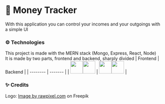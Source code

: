 # 💸 Money Tracker
With this application you can control your incomes and your outgoings with a simple UI

### ⚙️ Technologies
This project is made with the MERN stack (Mongo, Express, React, Node) <br/>
It is made by two parts, frontend and backend, sharply divided
| Frontend | Backend |
| -------- | ------- |
| <img src="https://upload.wikimedia.org/wikipedia/commons/thumb/a/a7/React-icon.svg/1200px-React-icon.svg.png" height=40><img src="https://upload.wikimedia.org/wikipedia/commons/thumb/b/b2/Bootstrap_logo.svg/120px-Bootstrap_logo.svg.png" height=40> | <img src="https://miro.medium.com/max/800/1*bc9pmTiyKR0WNPka2w3e0Q.png" height=40><img src="https://miro.medium.com/max/512/1*doAg1_fMQKWFoub-6gwUiQ.png" height=40> |

### ✨ Credits
Logo: <a href="https://www.freepik.com/free-vector/dollar_2900482.htm#query=coin&position=1&from_view=keyword">Image by rawpixel.com</a> on Freepik
